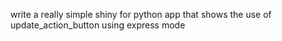 write a really simple shiny for python app that shows the use of update_action_button using express mode